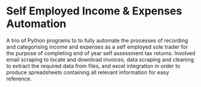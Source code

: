 # Self Employed Income & Expenses Automation

A trio of Python programs to to fully automate the processes of recording and categorising income and expenses as a self employed sole trader for the purpose of completing end of year self assessment tax returns.
Involved email scraping to locate and download invoices, data scraping and cleaning to extract the required data from files, and excel integration in order to produce spreadsheets containing all relevant information for easy reference.


